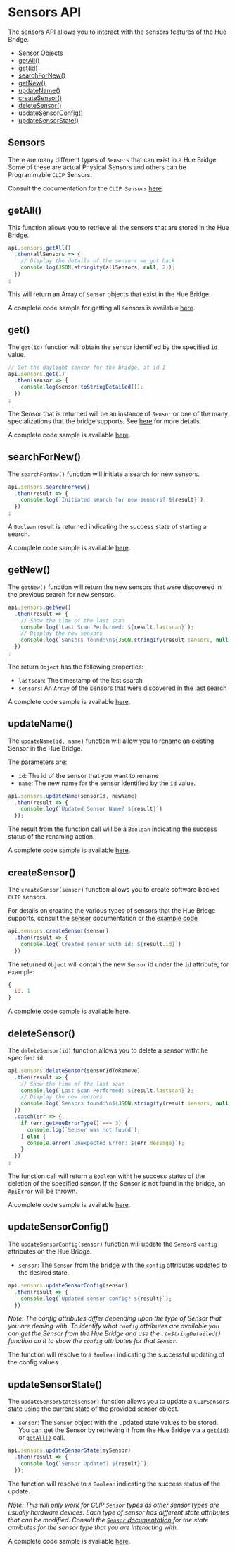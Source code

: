 # Sensors API

The sensors API allows you to interact with the sensors features of the Hue Bridge.

* [Sensor Objects](#sensors)
* [getAll()](#getall)
* [get(id)](#get)
* [searchForNew()](#searchfornew)
* [getNew()](#getnew)
* [updateName()](#updatesensorname)
* [createSensor()](#createsensor)
* [deleteSensor()](#deletesensor)
* [updateSensorConfig()](#updatesensorconfig)
* [updateSensorState()](#updatesensorstate)


## Sensors

There are many different types of `Sensors` that can exist in a Hue Bridge. Some of these are actual Physical Sensors 
and others can be Programmable `CLIP` Sensors.

Consult the documentation for the `CLIP Sensors` [here](sensor.md).



## getAll()
This function allows you to retrieve all the sensors that are stored in the Hue Bridge.

```js
api.sensors.getAll()
  .then(allSensors => {
    // Display the details of the sensors we got back
    console.log(JSON.stringify(allSensors, null, 2));
  })
;
```

This will return an Array of `Sensor` objects that exist in the Hue Bridge. 

A complete code sample for getting all sensors is available [here](../examples/v3/sensors/getAllSensors.js).



## get()
The `get(id)` function will obtain the sensor identified by the specified `id` value.

```js
// Get the daylight sensor for the bridge, at id 1
api.sensors.get(1)
  .then(sensor => {
    console.log(sensor.toStringDetailed());
  })
;
```

The Sensor that is returned will be an instance of `Sensor` or one of the many specializations that the bridge supports.
See [here](#sensors) for more details.

A complete code sample is available [here](../examples/v3/sensors/getSensor.js).



## searchForNew()
The `searchForNew()` function will initiate a search for new sensors.

```js
api.sensors.searchForNew()
  .then(result => {
    console.log(`Initiated search for new sensors? ${result}`);
  })
;
```

A `Boolean` result is returned indicating the success state of starting a search.

A complete code sample is available [here](../examples/v3/sensors/searchForNew.js).



## getNew()
The `getNew()` function will return the new sensors that were discovered in the previous search for new sensors.

```js
api.sensors.getNew()
  .then(result => {
    // Show the time of the last scan
    console.log(`Last Scan Performed: ${result.lastscan}`);
    // Display the new sensors
    console.log(`Sensors found:\n${JSON.stringify(result.sensors, null, 2)}`);
  })
;
```

The return `Object` has the following properties:

* `lastscan`: The timestamp of the last search
* `sensors`: An `Array` of the sensors that were discovered in the last search

A complete code sample is available [here](../examples/v3/sensors/getNewSensors.js).



## updateName()
The `updateName(id, name)` function will allow you to rename an existing Sensor in the Hue Bridge.

The parameters are:

* `id`: The id of the sensor that you want to rename
* `name`: The new name for the sensor identified by the `id` value.

```js
api.sensors.updateName(sensorId, newName)
  .then(result => {
    console.log(`Updated Sensor Name? ${result}`)
  });
```

The result from the function call will be a `Boolean` indicating the success status of the renaming action.

A complete code sample is available [here](../examples/v3/sensors/updateSensorName.js).



## createSensor()
The `createSensor(sensor)` function allows you to create software backed `CLIP` sensors.

For details on creating the various types of sensors that the Hue Bridge supports, consult the [sensor](sensor.md) 
documentation or the [example code](../examples/v3/sensors/creatingClipSensors.js)

```js
api.sensors.createSensor(sensor)
  .then(result => {
    console.log(`Created sensor with id: ${result.id}`)
  })
```

The returned `Object` will contain the new `Sensor` id under the `id` attribute, for example:
```js
{
  id: 1
}
```

A complete code sample is available [here](../examples/v3/sensors/createNewSensor.js).


## deleteSensor()
The `deleteSensor(id)` function allows you to delete a sensor witht he specified `id`.

```js
api.sensors.deleteSensor(sensorIdToRemove)
  .then(result => {
    // Show the time of the last scan
    console.log(`Last Scan Performed: ${result.lastscan}`);
    // Display the new sensors
    console.log(`Sensors found:\n${JSON.stringify(result.sensors, null, 2)}`);
  })
  .catch(err => {
    if (err.getHueErrorType() === 3) {
      console.log(`Sensor was not found`);
    } else {
      console.error(`Unexpected Error: ${err.message}`);
    }
  })
;
```

The function call will return a `Boolean` witht he success status of the deletion of the specified sensor. If the Sensor 
is not found in the bridge, an `ApiError` will be thrown.

A complete code sample is available [here](../examples/v3/sensors/deleteSensor.js).



## updateSensorConfig()
The `updateSensorConfig(sensor)` function will update the `Sensor`s `config` attributes on the Hue Bridge.

* `sensor`: The `Sensor` from the bridge with the `config` attributes updated to the desired state.

```js
api.sensors.updateSensorConfig(sensor)
  .then(result => {
    console.log(`Updated sensor config? ${result}`);
  })
```

_Note: The config attributes differ depending upon the type of Sensor that you are dealing with. To identify what 
`config` attributes are available you can get the Sensor from the Hue Bridge and use the `.toStringDetailed()` function
on it to show the `config` attributes for that `Sensor`._

The function will resolve to a `Boolean` indicating the successful updating of the config values.



## updateSensorState()
The `updateSensorState(sensor)` function allows you to update a `CLIPSensor`s state using the current state of the provided
sensor object.

* `sensor`: The `Sensor` object with the updated state values to be stored. You can get the Sensor by retrieving it 
from the Hue Bridge via a [`get(id)`](#get) or [`getAll()`](#getall) call.

```js
api.sensors.updateSensorState(mySensor)
  .then(result => {
    console.log(`Sensor Updated? ${result}`);
  });
```

The function will resolve to a `Boolean` indicating the success status of the update.

_Note: This will only work for CLIP `Sensor` types as other sensor types are usually hardware devices. Each type of 
sensor has different state attributes that can be modified. Consult the [`Sensor` documentation](./sensor.md) for the 
state attributes for the sensor type that you are interacting with._

A complete code sample is available [here](../examples/v3/sensors/updateSensorState.js).